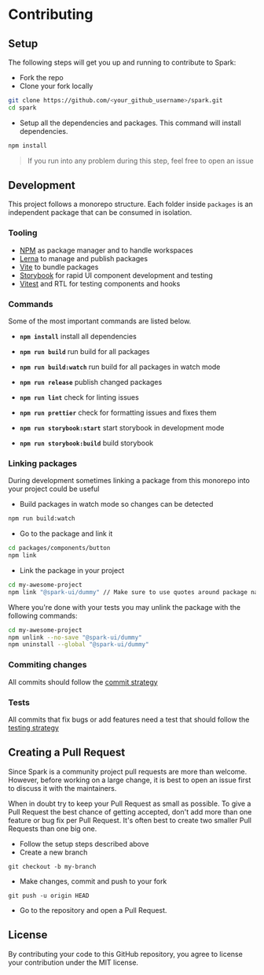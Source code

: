 # Contributing

## Setup

The following steps will get you up and running to contribute to Spark:

- Fork the repo
- Clone your fork locally

```sh
git clone https://github.com/<your_github_username>/spark.git
cd spark
```

- Setup all the dependencies and packages. This command will install dependencies.

```sh
npm install
```

> If you run into any problem during this step, feel free to open an issue

## Development

This project follows a monorepo structure. Each folder inside `packages` is an independent package that can be consumed in isolation.

### Tooling

- [NPM](https://www.npmjs.com/) as package manager and to handle workspaces
- [Lerna](https://github.com/lerna/lerna) to manage and publish packages
- [Vite](https://vitejs.dev/) to bundle packages
- [Storybook](https://storybook.js.org/) for rapid UI component development and testing
- [Vitest](https://vitest.dev/) and RTL for testing components and hooks

### Commands

Some of the most important commands are listed below.

- **`npm install`** install all dependencies

- **`npm run build`** run build for all packages

- **`npm run build:watch`** run build for all packages in watch mode

- **`npm run release`** publish changed packages

- **`npm run lint`** check for linting issues

- **`npm run prettier`** check for formatting issues and fixes them

- **`npm run storybook:start`** start storybook in development mode

- **`npm run storybook:build`** build storybook

### Linking packages

During development sometimes linking a package from this monorepo into your project could be useful

- Build packages in watch mode so changes can be detected

```sh
npm run build:watch
```

- Go to the package and link it

```sh
cd packages/components/button
npm link
```

- Link the package in your project

```sh
cd my-awesome-project
npm link "@spark-ui/dummy" // Make sure to use quotes around package name
```

Where you're done with your tests you may unlink the package with the following commands:

```sh
cd my-awesome-project
npm unlink --no-save "@spark-ui/dummy"
npm uninstall --global "@spark-ui/dummy"
```

### Commiting changes

All commits should follow the [commit strategy](https://sparkui.vercel.app/?path=/docs/contributing-guidelines-commit--docs)

### Tests

All commits that fix bugs or add features need a test that should follow the [testing strategy](https://sparkui.vercel.app/?path=/docs/contributing-writing-packages-testing--docs)

## Creating a Pull Request

Since Spark is a community project pull requests are more than welcome. However, before working on a large change, it is best to open an issue first to discuss it with the maintainers.

When in doubt try to keep your Pull Request as small as possible. To give a Pull Request the best chance of getting accepted, don't add more than one feature or bug fix per Pull Request. It's often best to create two smaller Pull Requests than one big one.

- Follow the setup steps described above
- Create a new branch

```
git checkout -b my-branch
```

- Make changes, commit and push to your fork

```
git push -u origin HEAD
```

- Go to the repository and open a Pull Request.

## License

By contributing your code to this GitHub repository, you agree to license your contribution under the MIT license.
